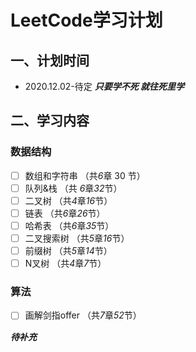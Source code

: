 # LeetCode学习计划

## 一、计划时间

- 2020.12.02-待定 ***只要学不死 就往死里学***

## 二、学习内容

### 数据结构

- [ ] 数组和字符串 （共*6*章 30 节）
- [ ] 队列&栈 （共 *6*章*32*节）
- [ ] 二叉树 （共*4*章*16*节）
- [ ] 链表 （共*6*章*26*节）
- [ ] 哈希表 （共*6*章*35*节）
- [ ] 二叉搜索树 （共*5*章*16*节）
- [ ] 前缀树 （共*5*章*14*节）
- [ ] N叉树 （共*4*章*7*节）

### 算法

- [ ] 画解剑指offer （共*7*章*52*节）

***待补充***
